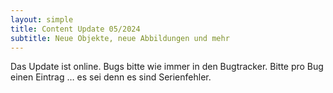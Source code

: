 ```yaml
---
layout: simple
title: Content Update 05/2024
subtitle: Neue Objekte, neue Abbildungen und mehr
---
```

Das Update ist online. Bugs bitte wie immer in den Bugtracker. Bitte pro Bug einen Eintrag … es sei denn es sind Serienfehler.
